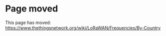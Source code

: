 # Page moved

This page has moved: https://www.thethingsnetwork.org/wiki/LoRaWAN/Frequencies/By-Country
